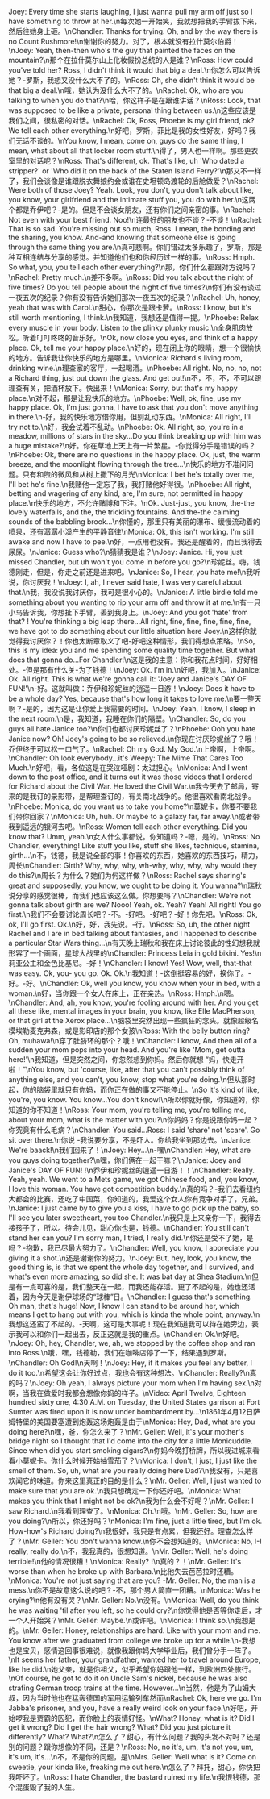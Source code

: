 Joey: Every time she starts laughing, I just wanna pull my arm off just so I have something to throw at her.\n每次她一开始笑，我就想把我的手臂拔下来，然后往她身上砸。\nChandler: Thanks for trying. Oh, and by the way there is no Count Rushmore!\n谢谢你的努力。对了，根本就没有拉什莫尔伯爵！\nJoey: Yeah, then-then who's the guy that painted the faces on the mountain?\n那个在拉什莫尔山上化妆假扮总统的人是谁？\nRoss: How could you've told her? Ross, I didn't think it would that big a deal.\n你怎么可以告诉她？-罗斯，我想又没什么大不了的。\nRoss: Oh, she didn't think it would be that big a deal.\n哦，她认为没什么大不了的。\nRachel: Ok, who are you talking to when you do that?\n哈，你这样子是在跟谁讲话？\nRoss: Look, that was supposed to be like a private, personal thing between us.\n这些应该是我们之间，很私密的对话。\nRachel: Ok, Ross, Phoebe is my girl friend, ok? We tell each other everything.\n好吧，罗斯，菲比是我的女性好友，好吗？我们无话不谈的。\nYou know, I mean, come on, guys do the same thing, I mean, what about all that locker room stuff.\n得了，男人也一样啊。那些更衣室里的对话呢？\nRoss: That's different, ok. That's like, uh 'Who dated a stripper?' or 'Who did it on the back of the Staten Island Ferry?'\n那又不一样了，我们会谈像是谁跟脱衣舞娘约会或谁在史坦顿岛渡轮的后舱做爱？\nRachel: Were both of those Joey? Yeah. Look, you don't, you don't talk about like, you know, your girlfriend and the intimate stuff you, you do with her.\n这两个都是乔伊吧？-是的。但是不会谈女朋友，还有你们之间亲密的事。\nRachel: Not even with your best friend. Noo!\n连最好的朋友也不谈？-不谈！\nRachel: That is so sad. You're missing out so much, Ross. I mean, the bonding and the sharing, you know. And-and knowing that someone else is going through the same thing you are.\n真可悲啊。你们错过太多乐趣了，罗斯，那是种互相连结与分享的感觉。并知道他们也和你经历过一样的事。\nRoss: Hmph. So what, you, you tell each other everything?\n那，你们什么都跟对方说吗？\nRachel: Pretty much.\n差不多啊。\nRoss: Did you talk about the night of five times? Do you tell people about the night of five times?\n你们有没有谈过一夜五次的纪录？你有没有告诉她们那次一夜五次的纪录？\nRachel: Uh, honey, yeah that was with Carol.\n甜心，你那次是跟卡萝。\nRoss: I know, but it's still worth mentioning, I think.\n我知道，我想还是值得一提。\nPhoebe: Relax every muscle in your body. Listen to the plinky plunky music.\n全身肌肉放松。听着叮叮咚咚的音乐好。\nOk, now close you eyes, and think of a happy place. Ok, tell me your happy place.\n好的，现在闭上你的眼睛，想一个很愉快的地方。告诉我让你快乐的地方是哪里。\nMonica: Richard's living room, drinking wine.\n理查家的客厅，一起喝酒。\nPhoebe: All right. No, no, no, not a Richard thing, just put down the glass. And get out!\n不，不，不，不可以跟理查有关，把酒杯放下。快出来！\nMonica: Sorry, but that's my happy place.\n对不起，那是让我快乐的地方。\nPhoebe: Well, ok, fine, use my happy place. Ok, I'm just gonna, I have to ask that you don't move anything in there.\n-好，我的快乐地方借你用，但别乱动东西。\nMonica: All right, I'll try not to.\n好，我会试着不乱动。\nPhoebe: Ok. All right, so, you're in a meadow, millions of stars in the sky...Do you think breaking up with him was a huge mistake?\n好。你在草地上天上有一片繁星。-你觉得分手是错误的吗？\nPhoebe: Ok, there are no questions in the happy place. Ok, just, the warm breeze, and the moonlight flowing through the tree...\n快乐的地方不准问问题。只有和煦的微风和从树上撒下的月光\nMonica: I bet he's totally over me, I'll bet he's fine.\n我赌他一定忘了我，我打赌他好得很。\nPhoebe: All right, betting and wagering of any kind, are, I'm sure, not permitted in happy place.\n快乐的地方，不允许赌博和下注。\nOk. Just-just, you know, the-the lovely waterfalls, and the, the trickling fountains. And the-the calming sounds of the babbling brook...\n你懂的，那里只有美丽的瀑布、缓慢流动着的喷泉，还有潺潺小溪产生的平静音律\nMonica: Ok, this isn't working. I'm still awake and now I have to pee.\n好，一点用也没有。我还是醒着的，而且我得去尿尿。\nJanice: Guess who?\n猜猜我是谁？\nJoey: Janice. Hi, you just missed Chandler, but uh won't you come in before you go?\n珍妮丝。嗨，钱德刚走，但是，你走之前还是进来吧。\nJanice: So, I hear, you hate me!\n我听说，你讨厌我！\nJoey: I, ah, I never said hate, I was very careful about that.\n我，我没说我讨厌你，我可是很小心的。\nJanice: A little birdie told me something about you wanting to rip your arm off and throw it at me.\n有一只小鸟告诉我，你想扯下手臂，丢到我身上。\nJoey: And you got 'hate' from that? ! You're thinking a big leap there...All right, fine, fine, fine, fine, fine, we have got to do something about our little situation here Joey.\n这样你就觉得我讨厌你？！你也太断章取义了吧-好吧这种情形，我们得想点策略。\nSo, this is my idea: you and me spending some quality time together. But what does that gonna do...For Chandler!\n这是我的主意：你和我花点时间，好好相处。-但是那有什么关-为了钱德！\nJoey: Ok. I'm in.\n好吧，我加入。\nJanice: Ok. All right. This is what we're gonna call it: 'Joey and Janice's DAY OF FUN!'\n-好。这就叫做：乔伊和珍妮丝的逍遥一日游！\nJoey: Does it have to be a whole day? Yes, because that's how long it takes to love me.\n要一整天啊？-是的，因为这是让你爱上我需要的时间。\nJoey: Yeah, I know, I sleep in the next room.\n是，我知道，我睡在你们的隔壁。\nChandler: So, do you guys all hate Janice too?\n你们也都讨厌珍妮丝了？\nPhoebe: Ooh you hate Janice now? Oh! Joey's going to be so relieved.\n你现在讨厌珍妮丝了？哦！乔伊终于可以松一口气了。\nRachel: Oh my God. My God.\n上帝啊，上帝啊。\nChandler: Oh look everybody...it's Weepy: The Mime That Cares Too Much.\n好吧，看，各位这是在哭泣哑剧：太过担心。\nMonica: And I went down to the post office, and it turns out it was those videos that I ordered for Richard about the Civil War. He loved the Civil War.\n我今天去了邮局，寄来的是我订的录影带，是帮理查订的，有关南北战争的。他很喜欢看南北战争。\nPhoebe: Monica, do you want us to take you home?\n莫妮卡，你要不要我们带你回家？\nMonica: Uh, huh. Or maybe to a galaxy far, far away.\n或者带我到遥远的银河去吧。\nRoss: Women tell each other everything. Did you know that? Umm, yeah.\n女人什么事都说。你知道吗？-嗯，是的。\nRoss: No Chandler, everything! Like stuff you like, stuff she likes, technique, stamina, girth...\n不，钱德，我是说全部的事！你喜欢的东西，她喜欢的东西技巧，精力，周长\nChandler: Girth? Why, why, why, wh-why, why, why, why would they do this?\n周长？为什么？她们为何这样做？\nRoss: Rachel says sharing's great and supposedly, you know, we ought to be doing it. You wanna?\n瑞秋说分享的感觉很棒，而我们也应该这么做。你想要吗？\nChandler: We're not gonna talk about girth are we? Nooo! Yeah, ok. Yeah? Yeah! All right! You go first.\n我们不会要讨论周长吧？-不。-好吧。-好吧？-好！你先吧。\nRoss: Ok, ok, I'll go first. Ok.\n好，好，我先说。-行。\nRoss: So, uh, the other night Rachel and I are in bed talking about fantasies, and I happened to describe a particular Star Wars thing...\n有天晚上瑞秋和我在床上讨论彼此的性幻想我就形容了一个画面，星球大战里的\nChandler: Princess Leia in gold bikini. Yes!\n莉亚公主和金色比基尼。-好！\nChandler: I know! Yes! Wow, well, that-that was easy. Ok, you- you go. Ok. Ok.\n我知道！-这倒挺容易的好，换你了。-好。-好。\nChandler: Ok, well you know, you know when your in bed, with a woman.\n好，当你跟一个女人在床上，正在亲热。\nRoss: Hmph.\n嗯。\nChandler: And, ah, you know, you're fooling around with her. And you get all these like, mental images in your brain, you know, like Elle MacPherson, or that girl at the Xerox place...\n脑袋里突然出现一些疯狂的念头。就像超级名模埃勒麦克弗森，或是影印店的那个女孩\nRoss: With the belly button ring? Oh, muhawa!\n穿了肚脐环的那个？哦！\nChandler: I know, And then all of a sudden your mom pops into your head. And you're like 'Mom, get outta here!'\n我知道，但是突然之间，你忽然想到你妈。然后你就想 “妈，快走开啦！”\nYou know, but 'course, like, after that you can't possibly think of anything else, and you can't, you know, stop what you're doing.\n但从那时起，你的脑袋里就只有你妈，而你正在做的事又不能停止。\nSo it's kind of like, you're, you know. You know...You don't know!\n所以你就好像，你知道的，你知道的你不知道！\nRoss: Your mom, you're telling me, you're telling me, about your mom, what is the matter with you?\n你妈妈？你是说跟你妈一起？你究竟有什么毛病？\nChandler: You said...Ross: I said 'share' not 'scare'. Go sit over there.\n你说 -我说要分享，不是吓人。你给我坐到那边去。\nJanice: We're baack!\n我们回来了！\nJoey: Hey...\n-嘿\nChandler: Hey, what are you guys doing together?\n嘿，你们俩在一起干嘛？\nJanice: Joey and Janice's DAY OF FUN! !\n乔伊和珍妮丝的逍遥一日游！！\nChandler: Really. Yeah, yeah. We went to a Mets game, we got Chinese food, and, you know, I love this woman. You have got competition buddy.\n真的吗？-我们去看纽约大都会的比赛，还吃了中国菜，你知道的，我爱这个女人你有竞争对手了，兄弟。\nJanice: I just came by to give you a kiss, I have to go pick up the baby, so. I'll see you later sweetheart, you too Chandler.\n我只是上来亲你一下，我得去接孩子了，所以。待会儿见，甜心你也是，钱德。\nChandler: You still can't stand her can you? I'm sorry man, I tried, I really did.\n你还是受不了她，是吗？-抱歉，我已尽最大努力了。\nChandler: Well, you know, I appreciate you giving it a shot.\n还是谢谢你的努力。\nJoey: But, hey, look, you know, the good thing is, is that we spent the whole day together, and I survived, and what's even more amazing, so did she. It was bat day at Shea Stadium.\n但是有一点可喜的是，我们整天在一起，而我还能存活。更了不起的是，她也还活着，因为今天是谢伊球场的“球棒”日。\nChandler: I guess that's something. Oh man, that's huge! Now, I know I can stand to be around her, which means I get to hang out with you, which is kinda the whole point, anyway.\n我想这还蛮了不起的。-天啊，这可是大事呢！现在我知道我可以待在她旁边，表示我可以和你们一起出去，反正这就是我的重点。\nChandler: Ok.\n好吧。\nJoey: Oh, hey, Chandler, we, ah, we stopped by the coffee shop and ran into Ross.\n哦，嘿，钱德勒，我们在咖啡店停了一下，结果遇到罗斯。\nChandler: Oh God!\n天啊！\nJoey: Hey, if it makes you feel any better, I do it too.\n希望这会让你好过点，我也会有这种想法。\nChandler: Really?\n真的吗？\nJoey: Oh yeah, I always picture your mom when I'm having sex.\n对啊，当我在做爱时我都会想像你妈的样子。\nVideo: April Twelve, Eighteen hundred sixty one, 4:30 A.M. on Tuesday, the United States garrison at Fort Sumter was fired upon it is now under bombardment by...\n1861年4月12日萨姆特堡的美国要塞遭到炮轰这场炮轰是由于\nMonica: Hey, Dad, what are you doing here?\n嘿，爸，你怎么来了？\nMr. Geller: Well, it's your mother's bridge night so I thought that I'd come into the city for a little Monicuddle. Since when did you start smoking cigars?\n你妈今晚打桥牌，所以我进城来看看小莫妮卡。你什么时候开始抽雪茄了？\nMonica: I don't, I just, I just like the smell of them. So, uh, what are you really doing here Dad?\n我没有，只是喜欢闻它的味道。你来这里真正的目的是什么？\nMr. Geller: Well, I just wanted to make sure that you are ok.\n我只想确定一下你还好吧。\nMonica: What makes you think that I might not be ok?\n我为什么会不好呢？\nMr. Geller: I saw Richard.\n我看到理查了。\nMonica: Oh.\n哦。\nMr. Geller: So, how are you doing?\n所以，你还好吗？\nMonica: I'm fine, just a little tired, but I'm ok. How-how's Richard doing?\n我很好，我只是有点累，但我还好。理查怎么样了？\nMr. Geller: You don't wanna know.\n你不会想知道的。\nMonica: No, I-I really, really do.\n不，我我真的，很想知道。\nMr. Geller: Well, he's doing terrible!\n他的情况很糟！\nMonica: Really? !\n真的？！\nMr. Geller: It's worse than when he broke up with Barbara.\n比他失去芭芭拉时还糟。\nMonica: You're not just saying that are you? -Mr. Geller: No, the man is a mess.\n你不是故意这么说的吧？-不，那个男人简直一团糟。\nMonica: Was he crying?\n他有没有哭？\nMr. Geller: No.\n没有。\nMonica: Well, do you think he was waiting 'til after you left, so he could cry?\n你觉得他是否等你走后，才一个人开始哭？\nMr. Geller: Maybe.\n或许吧。\nMonica: I think so.\n我想是的。\nMr. Geller: Honey, relationships are hard. Like with your mom and me. You know after we graduated from college we broke up for a while.\n-我想也是宝贝，感情这回事很难说，就像我跟你妈大学毕业后，我们曾分手一阵子。\nIt seems her father, your grandfather, wanted her to travel around Europe, like he did.\n她父亲，就是你祖父，似乎希望你妈跟他一样，到欧洲四处旅行。\nOf course, he got to do it on Uncle Sam's nickel, because he was also strafing German troop trains at the time. However...\n当然，他是为了山姆大叔，因为当时他也在猛轰德国的军用运输列车然而\nRachel: Ok, here we go. I'm Jabba's prisoner, and you, have a really weird look on your face.\n好吧，开始啰我是贾霸的囚犯，而你脸上的表情好怪。\nWhat? Honey, what is it? Did I get it wrong? Did I get the hair wrong? What? Did you just picture it differently? What? What?\n怎么了？甜心，有什么问题？我的头发不对吗？还是别的问题？跟你想像的不同，还是？\nRoss: No, no it's, um, it's not you, um, it's um, it's...\n不，不是你的问题，是\nMrs. Geller: Well what is it? Come on sweetie, your kinda like, freaking me out here.\n怎么了？拜托，甜心，你快把我吓坏了。\nRoss: I hate Chandler, the bastard ruined my life.\n我恨钱德，那个混蛋毁了我的人生。
        